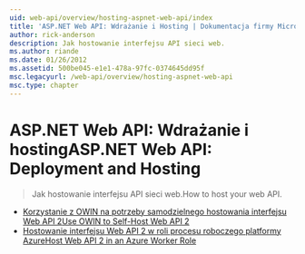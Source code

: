 ```yaml
---
uid: web-api/overview/hosting-aspnet-web-api/index
title: 'ASP.NET Web API: Wdrażanie i Hosting | Dokumentacja firmy Microsoft'
author: rick-anderson
description: Jak hostowanie interfejsu API sieci web.
ms.author: riande
ms.date: 01/26/2012
ms.assetid: 500be045-e1e1-478a-97fc-0374645dd95f
msc.legacyurl: /web-api/overview/hosting-aspnet-web-api
msc.type: chapter
---
```

<a name="aspnet-web-api-deployment-and-hosting"></a><span data-ttu-id="56371-103">ASP.NET Web API: Wdrażanie i hosting</span><span class="sxs-lookup"><span data-stu-id="56371-103">ASP.NET Web API: Deployment and Hosting</span></span>
====================
> <span data-ttu-id="56371-104">Jak hostowanie interfejsu API sieci web.</span><span class="sxs-lookup"><span data-stu-id="56371-104">How to host your web API.</span></span>


- [<span data-ttu-id="56371-105">Korzystanie z OWIN na potrzeby samodzielnego hostowania interfejsu Web API 2</span><span class="sxs-lookup"><span data-stu-id="56371-105">Use OWIN to Self-Host Web API 2</span></span>](use-owin-to-self-host-web-api.md)
- [<span data-ttu-id="56371-106">Hostowanie interfejsu Web API 2 w roli procesu roboczego platformy Azure</span><span class="sxs-lookup"><span data-stu-id="56371-106">Host Web API 2 in an Azure Worker Role</span></span>](host-aspnet-web-api-in-an-azure-worker-role.md)
